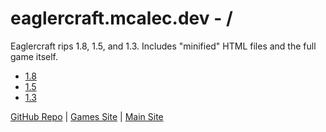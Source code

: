 # eaglercraft.mcalec.dev - /

Eaglercraft rips 1.8, 1.5, and 1.3. Includes "minified" HTML files and the full game itself.

- [1.8](/1.8/)
- [1.5](/1.5/)
- [1.3](/1.3/)

[GitHub Repo](https://github.com/mcalec-dev/eaglercraft.mcalec.dev) | [Games Site](https://games.mcalec.dev/games) | [Main Site](https://mcalec.dev/)
